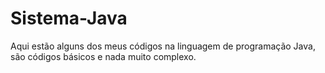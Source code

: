 # Sistema-Java

Aqui estão alguns dos meus códigos na linguagem de programação Java, são códigos básicos e nada muito complexo.

